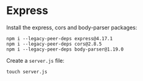 # Express
Install the express, cors and body-parser packages:
```
npm i --legacy-peer-deps express@4.17.1
npm i --legacy-peer-deps cors@2.8.5
npm i --legacy-peer-deps body-parser@1.19.0
```

Create a `server.js` file:
```
touch server.js
```
